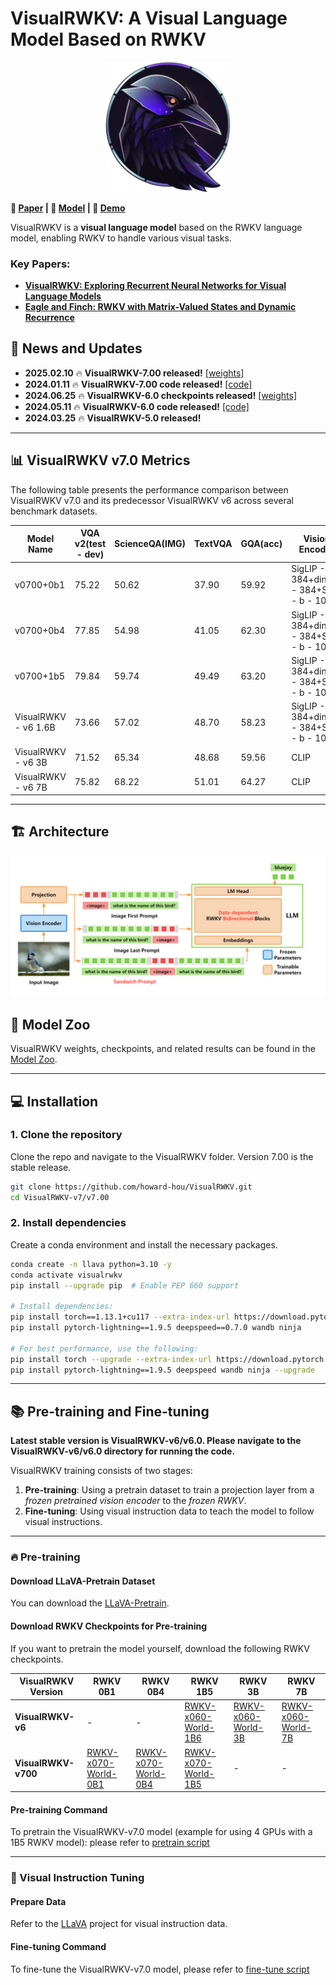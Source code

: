 # **VisualRWKV: A Visual Language Model Based on RWKV**
<p align="center">
  <img src="./rwkv_emoji.png" alt="Logo" width="200">
</p>

**📖 [Paper](https://arxiv.org/abs/2406.13362) | 🤗 [Model](https://huggingface.co/howard-hou/visualrwkv-6) | 🐰 [Demo](https://huggingface.co/spaces/howard-hou/VisualRWKV-Gradio-1)**

VisualRWKV is a **visual language model** based on the RWKV language model, enabling RWKV to handle various visual tasks.

### Key Papers:
- **[VisualRWKV: Exploring Recurrent Neural Networks for Visual Language Models](https://arxiv.org/abs/2406.13362)**
- **[Eagle and Finch: RWKV with Matrix-Valued States and Dynamic Recurrence](https://arxiv.org/abs/2404.05892)**

## 🚀 News and Updates
- **2025.02.10** 🔥 **VisualRWKV-7.00 released!** [[weights]](./MODEL_ZOO.md)
- **2024.01.11** 🔥 **VisualRWKV-7.00 code released!** [[code]](https://github.com/howard-hou/VisualRWKV/tree/main/VisualRWKV-v7/v7.00)
- **2024.06.25** 🔥 **VisualRWKV-6.0 checkpoints released!** [[weights]](./MODEL_ZOO.md)
- **2024.05.11** 🔥 **VisualRWKV-6.0 code released!** [[code]](https://github.com/howard-hou/VisualRWKV/tree/main/VisualRWKV-v6/v6.0)
- **2024.03.25** 🔥 **VisualRWKV-5.0 released!**

---

## 📊 VisualRWKV v7.0 Metrics
The following table presents the performance comparison between VisualRWKV v7.0 and its predecessor VisualRWKV v6 across several benchmark datasets.

| Model Name         | VQA v2(test - dev) | ScienceQA(IMG) | TextVQA | GQA(acc) | Vision Encoder                              |
|--------------------|--------------------|----------------|---------|----------|----------------------------------------------|
| v0700+0b1          | 75.22              | 50.62          | 37.90   | 59.92    | SigLIP - 384+dinov2 - 384+Sam - b - 1024     |
| v0700+0b4          | 77.85              | 54.98          | 41.05   | 62.30    | SigLIP - 384+dinov2 - 384+Sam - b - 1024     |
| v0700+1b5          | 79.84              | 59.74          | 49.49   | 63.20    | SigLIP - 384+dinov2 - 384+Sam - b - 1024     |
| VisualRWKV - v6 1.6B | 73.66 | 57.02 | 48.70 | 58.23 | SigLIP - 384+dinov2 - 384+Sam - b - 1024 | 
| VisualRWKV - v6 3B | 71.52 | 65.34 | 48.68 | 59.56 | CLIP | 
| VisualRWKV - v6 7B | 75.82 | 68.22 | 51.01 | 64.27 | CLIP |

---

## 🏗️ Architecture
<p align="center">
  <img src="./VisualRWKV-arch.png" alt="VisualRWKV Architecture" width="800">
</p>

## 🦄 Model Zoo
VisualRWKV weights, checkpoints, and related results can be found in the [Model Zoo](./MODEL_ZOO.md).

---

## 💻 Installation

### 1. Clone the repository
Clone the repo and navigate to the VisualRWKV folder. Version 7.00 is the stable release.
```bash
git clone https://github.com/howard-hou/VisualRWKV.git
cd VisualRWKV-v7/v7.00
```

### 2. Install dependencies
Create a conda environment and install the necessary packages.
```bash
conda create -n llava python=3.10 -y
conda activate visualrwkv
pip install --upgrade pip  # Enable PEP 660 support

# Install dependencies:
pip install torch==1.13.1+cu117 --extra-index-url https://download.pytorch.org/whl/cu117
pip install pytorch-lightning==1.9.5 deepspeed==0.7.0 wandb ninja

# For best performance, use the following:
pip install torch --upgrade --extra-index-url https://download.pytorch.org/whl/cu126
pip install pytorch-lightning==1.9.5 deepspeed wandb ninja --upgrade
```

---

## 📚 Pre-training and Fine-tuning

**Latest stable version is VisualRWKV-v6/v6.0. Please navigate to the VisualRWKV-v6/v6.0 directory for running the code.**

VisualRWKV training consists of two stages:

1. **Pre-training**: Using a pretrain dataset to train a projection layer from a *frozen pretrained vision encoder* to the *frozen RWKV*.
2. **Fine-tuning**: Using visual instruction data to teach the model to follow visual instructions.

---

### 🔥 Pre-training

#### Download LLaVA-Pretrain Dataset
You can download the [LLaVA-Pretrain](https://huggingface.co/datasets/liuhaotian/LLaVA-Pretrain).

#### Download RWKV Checkpoints for Pre-training
If you want to pretrain the model yourself, download the following RWKV checkpoints.

| **VisualRWKV Version** | **RWKV 0B1** | **RWKV 0B4** | **RWKV 1B5** | **RWKV 3B** | **RWKV 7B** |
| --- | --- | --- | --- |--- | --- |
| **VisualRWKV-v6** | - | - | [RWKV-x060-World-1B6](https://huggingface.co/BlinkDL/rwkv-6-world/blob/main/RWKV-x060-World-1B6-v2.1-20240328-ctx4096.pth) | [RWKV-x060-World-3B](https://huggingface.co/BlinkDL/rwkv-6-world/blob/main/RWKV-x060-World-3B-v2.1-20240417-ctx4096.pth) | [RWKV-x060-World-7B](https://huggingface.co/BlinkDL/rwkv-6-world/blob/main/RWKV-x060-World-7B-v2.1-20240507-ctx4096.pth) |
| **VisualRWKV-v700** | [RWKV-x070-World-0B1](https://huggingface.co/BlinkDL/rwkv-7-world/blob/main/RWKV-x070-World-0.1B-v2.8-20241210-ctx4096.pth)  | [RWKV-x070-World-0B4](https://huggingface.co/BlinkDL/rwkv-7-world/blob/main/RWKV-x070-World-0.4B-v2.9-20250107-ctx4096.pth)  | [RWKV-x070-World-1B5](https://huggingface.co/BlinkDL/rwkv-7-world/blob/main/RWKV-x070-World-1.5B-v3-20250127-ctx4096.pth) | - | - |

#### Pre-training Command
To pretrain the VisualRWKV-v7.0 model (example for using 4 GPUs with a 1B5 RWKV model):
please refer to [pretrain script](VisualRWKV-v7/v7.00/scripts/train/rwkv0b1_pretrain.sh)

---

### 🔧 Visual Instruction Tuning

#### Prepare Data
Refer to the [LLaVA](https://github.com/haotian-liu/LLaVA/blob/main/README.md) project for visual instruction data.

#### Fine-tuning Command
To fine-tune the VisualRWKV-v7.0 model, please refer to [fine-tune script](VisualRWKV-v7/v7.00/scripts/train/rwkv0b1_mix665k.sh)
